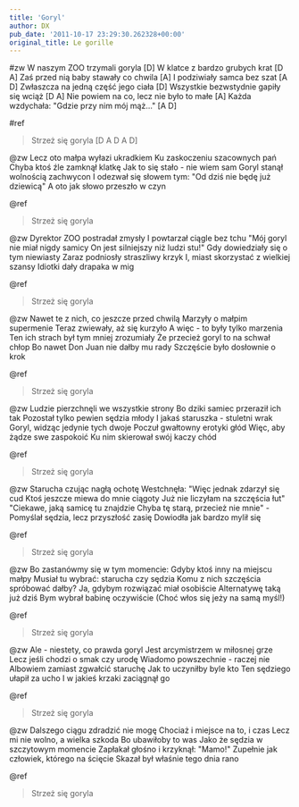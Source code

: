 ```yaml
---
title: 'Goryl'
author: DX
pub_date: '2011-10-17 23:29:30.262328+00:00'
original_title: Le gorille
---
```


#zw
W naszym ZOO trzymali goryla [D]
W klatce z bardzo grubych krat [D A]
Zaś przed nią baby stawały co chwila [A]
I podziwiały samca bez szat [A D]
Zwłaszcza na jedną część jego ciała [D]
Wszystkie bezwstydnie gapiły się wciąż [D A]
Nie powiem na co, lecz nie było to małe [A]
Każda wzdychała: "Gdzie przy nim mój mąż..." [A D]

#ref
>Strzeż się goryla [D A D A D]

@zw
Lecz oto małpa wyłazi ukradkiem
Ku zaskoczeniu szacownych pań
Chyba ktoś źle zamknął klatkę
Jak to się stało - nie wiem sam
Goryl stanął wolnością zachwycon
I odezwał się słowem tym:
"Od dziś nie będę już dziewicą"
A oto jak słowo przeszło w czyn

@ref
>Strzeż się goryla

@zw
Dyrektor ZOO postradał zmysły
I powtarzał ciągle bez tchu
"Mój goryl nie miał nigdy samicy
On jest silniejszy niż ludzi stu!"
Gdy dowiedziały się o tym niewiasty
Zaraz podniosły straszliwy krzyk
I, miast skorzystać z wielkiej szansy
Idiotki dały drapaka w mig

@ref
>Strzeż się goryla

@zw
Nawet te z nich, co jeszcze przed chwilą
Marzyły o małpim supermenie
Teraz zwiewały, aż się kurzyło
A więc - to były tylko marzenia
Ten ich strach był tym mniej zrozumiały
Że przecież goryl to na schwał chłop
Bo nawet Don Juan nie dałby mu rady
Szczęście było dosłownie o krok

@ref
>Strzeż się goryla

@zw
Ludzie pierzchnęli we wszystkie strony
Bo dziki samiec przeraził ich tak
Pozostał tylko pewien sędzia młody
I jakaś staruszka - stuletni wrak
Goryl, widząc jedynie tych dwoje
Poczuł gwałtowny erotyki głód
Więc, aby żądze swe zaspokoić
Ku nim skierował swój kaczy chód

@ref
>Strzeż się goryla

@zw
Starucha czując nagłą ochotę
Westchnęła: "Więc jednak zdarzył się cud
Ktoś jeszcze miewa do mnie ciągoty
Już nie liczyłam na szczęścia łut"
"Ciekawe, jaką samicę tu znajdzie
Chyba tę starą, przecież nie mnie" -
Pomyślał sędzia, lecz przyszłość zasię
Dowiodła jak bardzo mylił się

@ref
>Strzeż się goryla

@zw
Bo zastanówmy się w tym momencie:
Gdyby ktoś inny na miejscu małpy
Musiał tu wybrać: starucha czy sędzia
Komu z nich szczęścia spróbować dałby?
Ja, gdybym rozwiązać miał osobiście
Alternatywę taką już dziś
Bym wybrał babinę oczywiście
(Choć włos się jeży na samą myśl!)

@ref
>Strzeż się goryla

@zw
Ale - niestety, co prawda goryl
Jest arcymistrzem w miłosnej grze
Lecz jeśli chodzi o smak czy urodę
Wiadomo powszechnie - raczej nie
Albowiem zamiast zgwałcić staruchę
Jak to uczyniłby byle kto
Ten sędziego ułapił za ucho
I w jakieś krzaki zaciągnął go

@ref
>Strzeż się goryla

@zw
Dalszego ciągu zdradzić nie mogę
Chociaż i miejsce na to, i czas
Lecz mi nie wolno, a wielka szkoda
Bo ubawiłoby to was
Jako że sędzia w szczytowym momencie
Zapłakał głośno i krzyknął: "Mamo!"
Zupełnie jak człowiek, którego na ścięcie
Skazał był właśnie tego dnia rano

@ref
>Strzeż się goryla